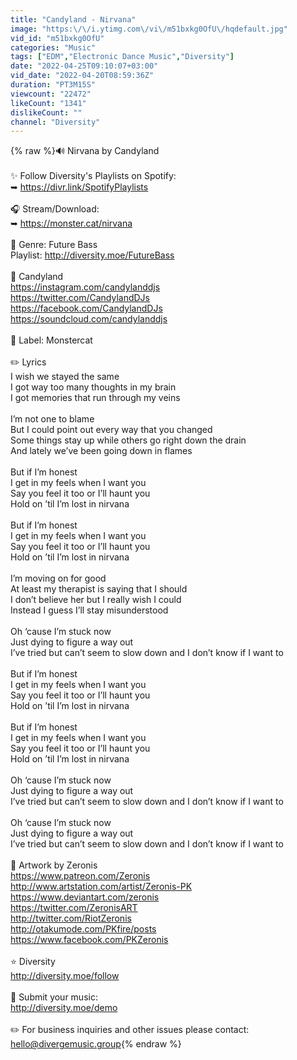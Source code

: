 ```yaml
---
title: "Candyland - Nirvana"
image: "https:\/\/i.ytimg.com\/vi\/m51bxkg0OfU\/hqdefault.jpg"
vid_id: "m51bxkg0OfU"
categories: "Music"
tags: ["EDM","Electronic Dance Music","Diversity"]
date: "2022-04-25T09:10:07+03:00"
vid_date: "2022-04-20T08:59:36Z"
duration: "PT3M15S"
viewcount: "22472"
likeCount: "1341"
dislikeCount: ""
channel: "Diversity"
---
```

{% raw %}🔊 Nirvana by Candyland<br /><br />✨ Follow Diversity's Playlists on Spotify:<br />➥ <a rel="nofollow" target="blank" href="https://divr.link/SpotifyPlaylists">https://divr.link/SpotifyPlaylists</a><br /><br />🎧 Stream/Download:<br />➥ <a rel="nofollow" target="blank" href="https://monster.cat/nirvana">https://monster.cat/nirvana</a><br /><br />🎵 Genre: Future Bass<br />Playlist: <a rel="nofollow" target="blank" href="http://diversity.moe/FutureBass">http://diversity.moe/FutureBass</a><br /><br />🌸 Candyland<br /><a rel="nofollow" target="blank" href="https://instagram.com/candylanddjs">https://instagram.com/candylanddjs</a><br /><a rel="nofollow" target="blank" href="https://twitter.com/CandylandDJs">https://twitter.com/CandylandDJs</a><br /><a rel="nofollow" target="blank" href="https://facebook.com/CandylandDJs">https://facebook.com/CandylandDJs</a><br /><a rel="nofollow" target="blank" href="https://soundcloud.com/candylanddjs">https://soundcloud.com/candylanddjs</a><br /><br />💽 Label: Monstercat<br /><br />✏️ Lyrics<br />I wish we stayed the same <br />I got way too many thoughts in my brain <br />I got memories that run through my veins <br /><br />I’m not one to blame <br />But I could point out every way that you changed <br />Some things stay up while others go right down the drain <br />And lately we’ve been going down in flames <br /><br />But if I’m honest <br />I get in my feels when I want you<br />Say you feel it too or I’ll haunt you <br />Hold on ’til I’m lost in nirvana <br /><br />But if I’m honest <br />I get in my feels when I want you<br />Say you feel it too or I’ll haunt you <br />Hold on ’til I’m lost in nirvana <br /><br />I’m moving on for good <br />At least my therapist is saying that I should <br />I don’t believe her but I really wish I could<br />Instead I guess I’ll stay misunderstood <br /><br />Oh ‘cause I’m stuck now <br />Just dying to figure a way out <br />I’ve tried but can’t seem to slow down and I don’t know if I want to <br /><br />But if I’m honest <br />I get in my feels when I want you<br />Say you feel it too or I’ll haunt you <br />Hold on ’til I’m lost in nirvana <br /><br />But if I’m honest <br />I get in my feels when I want you<br />Say you feel it too or I’ll haunt you <br />Hold on ’til I’m lost in nirvana <br /><br />Oh ‘cause I’m stuck now <br />Just dying to figure a way out <br />I’ve tried but can’t seem to slow down and I don’t know if I want to<br /><br />Oh ‘cause I’m stuck now <br />Just dying to figure a way out <br />I’ve tried but can’t seem to slow down and I don’t know if I want to<br /><br />🎨 Artwork by Zeronis<br /><a rel="nofollow" target="blank" href="https://www.patreon.com/Zeronis">https://www.patreon.com/Zeronis</a><br /><a rel="nofollow" target="blank" href="http://www.artstation.com/artist/Zeronis-PK">http://www.artstation.com/artist/Zeronis-PK</a><br /><a rel="nofollow" target="blank" href="https://www.deviantart.com/zeronis">https://www.deviantart.com/zeronis</a><br /><a rel="nofollow" target="blank" href="https://twitter.com/ZeronisART">https://twitter.com/ZeronisART</a><br /><a rel="nofollow" target="blank" href="http://twitter.com/RiotZeronis">http://twitter.com/RiotZeronis</a><br /><a rel="nofollow" target="blank" href="http://otakumode.com/PKfire/posts">http://otakumode.com/PKfire/posts</a><br /><a rel="nofollow" target="blank" href="https://www.facebook.com/PKZeronis">https://www.facebook.com/PKZeronis</a><br /><br />⭐️ Diversity<br /><a rel="nofollow" target="blank" href="http://diversity.moe/follow">http://diversity.moe/follow</a><br /><br />📄 Submit your music:<br /><a rel="nofollow" target="blank" href="http://diversity.moe/demo">http://diversity.moe/demo</a><br /><br />✏️ For business inquiries and other issues please contact: hello@divergemusic.group{% endraw %}
